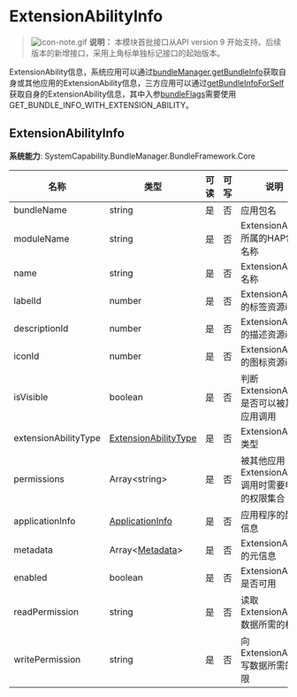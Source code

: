 # ExtensionAbilityInfo
> ![icon-note.gif](public_sys-resources/icon-note.gif) **说明：**
> 本模块首批接口从API version 9 开始支持。后续版本的新增接口，采用上角标单独标记接口的起始版本。

ExtensionAbility信息，系统应用可以通过[bundleManager.getBundleInfo](js-apis-bundleManager.md#bundlemanagergetbundleinfo)获取自身或其他应用的ExtensionAbility信息，三方应用可以通过[getBundleInfoForSelf](js-apis-bundleManager.md#bundlemanagergetbundleinfoforself)获取自身的ExtensionAbility信息，其中入参[bundleFlags](js-apis-bundleManager.md#bundleflag)需要使用 GET_BUNDLE_INFO_WITH_EXTENSION_ABILITY。

## ExtensionAbilityInfo

**系统能力**: SystemCapability.BundleManager.BundleFramework.Core

| 名称                 | 类型                                                        | 可读 | 可写 | 说明                                               |
| -------------------- | ----------------------------------------------------------- | ---- | ---- | -------------------------------------------------- |
| bundleName           | string                                                      | 是   | 否   | 应用包名                                           |
| moduleName           | string                                                      | 是   | 否   | ExtensionAbility所属的HAP包的名称                  |
| name                 | string                                                      | 是   | 否   | ExtensionAbility名称                               |
| labelId              | number                                                      | 是   | 否   | ExtensionAbility的标签资源id                       |
| descriptionId        | number                                                      | 是   | 否   | ExtensionAbility的描述资源id                       |
| iconId               | number                                                      | 是   | 否   | ExtensionAbility的图标资源id                       |
| isVisible            | boolean                                                     | 是   | 否   | 判断ExtensionAbility是否可以被其他应用调用         |
| extensionAbilityType | [ExtensionAbilityType](js-apis-bundleManager.md#extensionabilitytype)  | 是   | 否   | ExtensionAbility类型                               |
| permissions          | Array\<string>                                              | 是   | 否   | 被其他应用ExtensionAbility调用时需要申请的权限集合 |
| applicationInfo      | [ApplicationInfo](js-apis-bundleManager-applicationInfo.md) | 是   | 否   | 应用程序的配置信息                                 |
| metadata             | Array\<[Metadata](js-apis-bundleManager-metadata.md)>       | 是   | 否   | ExtensionAbility的元信息                           |
| enabled              | boolean                                                     | 是   | 否   | ExtensionAbility是否可用                           |
| readPermission       | string                                                      | 是   | 否   | 读取ExtensionAbility数据所需的权限                 |
| writePermission      | string                                                      | 是   | 否   | 向ExtensionAbility写数据所需的权限                 |